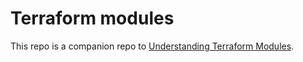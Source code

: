# Terraform modules

This repo is a companion repo to [Understanding Terraform Modules](https://medium.com/@emmanuelkoomson).
